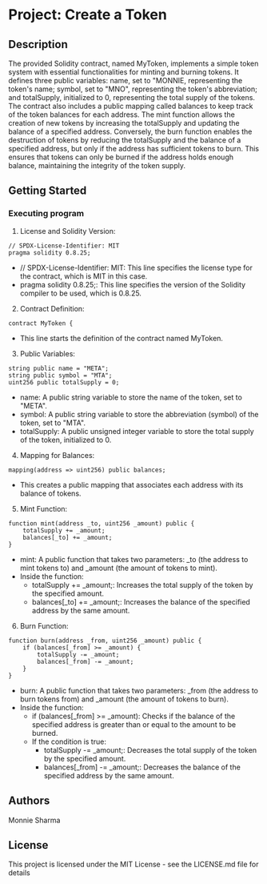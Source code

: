 # Project: Create a Token

## Description

The provided Solidity contract, named MyToken, implements a simple token system with essential functionalities for minting and burning tokens. It defines three public variables: name, set to "MONNIE, representing the token's name; symbol, set to "MNO", representing the token's abbreviation; and totalSupply, initialized to 0, representing the total supply of the tokens. The contract also includes a public mapping called balances to keep track of the token balances for each address. The mint function allows the creation of new tokens by increasing the totalSupply and updating the balance of a specified address. Conversely, the burn function enables the destruction of tokens by reducing the totalSupply and the balance of a specified address, but only if the address has sufficient tokens to burn. This ensures that tokens can only be burned if the address holds enough balance, maintaining the integrity of the token supply.

## Getting Started

### Executing program

1. License and Solidity Version:

```solidity
// SPDX-License-Identifier: MIT
pragma solidity 0.8.25;

```
- // SPDX-License-Identifier: MIT: This line specifies the license type for the contract, which is MIT in this case.
- pragma solidity 0.8.25;: This line specifies the version of the Solidity compiler to be used, which is 0.8.25.

2. Contract Definition:

```solidity
contract MyToken {

```
- This line starts the definition of the contract named MyToken.

3. Public Variables:

```solidity
string public name = "META";
string public symbol = "MTA";
uint256 public totalSupply = 0;

```
- name: A public string variable to store the name of the token, set to "META".
- symbol: A public string variable to store the abbreviation (symbol) of the token, set to "MTA".
- totalSupply: A public unsigned integer variable to store the total supply of the token, initialized to 0.

4. Mapping for Balances:

```solidity
mapping(address => uint256) public balances;

```
- This creates a public mapping that associates each address with its balance of tokens.

5. Mint Function:

```solidity
function mint(address _to, uint256 _amount) public {
    totalSupply += _amount;
    balances[_to] += _amount;
}

```
- mint: A public function that takes two parameters: _to (the address to mint tokens to) and _amount (the amount of tokens to mint).
- Inside the function:
  * totalSupply += _amount;: Increases the total supply of the token by the specified amount.
  * balances[_to] += _amount;: Increases the balance of the specified address by the same amount.

6. Burn Function:

```solidity
function burn(address _from, uint256 _amount) public {
    if (balances[_from] >= _amount) {
        totalSupply -= _amount;
        balances[_from] -= _amount;
    }
}

```
- burn: A public function that takes two parameters: _from (the address to burn tokens from) and _amount (the amount of tokens to burn).
- Inside the function:
  * if (balances[_from] >= _amount): Checks if the balance of the specified address is greater than or equal to the amount to be burned.
  * If the condition is true:
    - totalSupply -= _amount;: Decreases the total supply of the token by the specified amount.
    - balances[_from] -= _amount;: Decreases the balance of the specified address by the same amount.


## Authors

Monnie Sharma


## License

This project is licensed under the MIT License - see the LICENSE.md file for details
